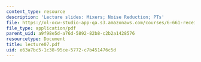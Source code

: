 ```yaml
---
content_type: resource
description: 'Lecture slides: Mixers; Noise Reduction; PTs'
file: https://ol-ocw-studio-app-qa.s3.amazonaws.com/courses/6-661-receivers-antennas-and-signals-spring-2003/e63a7bc51c3895ce5772c7b451476c5d_lecture07.pdf
file_type: application/pdf
parent_uid: a9f98e5d-a76d-5892-82b8-c2b2a1428576
resourcetype: Document
title: lecture07.pdf
uid: e63a7bc5-1c38-95ce-5772-c7b451476c5d
---
```


